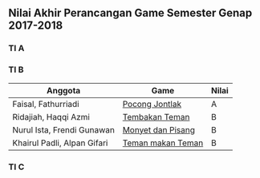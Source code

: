 ## Nilai Akhir Perancangan Game Semester Genap 2017-2018

### TI A

### TI B

|Anggota | Game | Nilai |
|---|---|---|
|Faisal, Fathurriadi | [Pocong Jontlak](https://faisalhdt.github.io/) | A |
|Ridajiah, Haqqi Azmi | [Tembakan Teman](http://ridajiah.github.io/Tembakan/) | B |
|Nurul Ista, Frendi Gunawan | [Monyet dan Pisang](https://nurulistaharpianacom.github.io/gams-tugas-monkay-makan-pisang-)| B |
|Khairul Padli, Alpan Gifari | [Teman makan Teman](http://khairul244.github.io/temen-makan-temen/) | B |


### TI C

